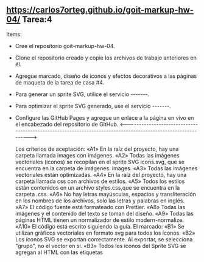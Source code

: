 ## https://carlos7orteg.github.io/goit-markup-hw-04/ Tarea:4

Items:

- Cree el repositorio goit-markup-hw-04.
- Clone el repositorio creado y copie los archivos de trabajo anteriores en él.
- Agregue marcado, diseño de iconos y efectos decorativos a las páginas de maqueta de la tarea de
  casa #4.
- Para generar un sprite SVG, utilice el servicio -------.
- Para optimizar el sprite SVG generado, use el servicio -------.
- Configure las GitHub Pages y agregue un enlace a la página en vivo en el encabezado del
  repositorio de GitHub.
  <------------------------------------------------------------------------------------------------------------->

  Los criterios de aceptación: «A1» En la raíz del proyecto, hay una carpeta llamada images con
  imágenes. «A2» Todas las imágenes vectoriales (iconos) se recopilan en el sprite SVG icons.svg,
  que se encuentra en la carpeta de imágenes. images. «A3» Todas las imágenes vectoriales están
  optimizadas. «A4» En la raíz del proyecto, hay una carpeta llamada css con archivos de estilos.
  «A5» Todos los estilos están contenidos en un archivo styles.css,que se encuentra en la carpeta
  .css. «A6» No hay letras mayúsculas, espacios y transliteración en los nombres de los archivos,
  solo las letras y palabras en inglés. «A7» El código fuente está formateado con Prettier. «A8»
  Todas las imágenes y el contenido del texto se toman del diseño. «A9» Todas las páginas HTML
  tienen un normalizador de estilo modern-normalize. «A10» El código está escrito siguiendo la guía.
  El marcado: «B1» Se utilizan gráficos vectoriales en formato svg para todos los íconos. «B2» Los
  íconos SVG se exportan correctamente. Al exportar, se selecciona "grupo", no el vector en sí. «B3»
  Todos los íconos del Sprite SVG se agregan al HTML con las etiquetas <svg> y <use> «B4» Los
  tamaños de los íconos se toman del diseño y establecen al elemento <svg> en el archivo HTML. «B5»
  En el bloque Contactos en el encabezado, se han agregado los iconos del sobre y del teléfono. «B6»
  En la sección Ventajas se han añadido íconos. «B7» En la sección Órdenes están añadidos los íconos
  de las redes sociales. «B8» Los íconos de empresa se añaden en la sección Clientes. «B9» Los
  íconos de redes sociales se agregan en el pie de página. El diseño: «C1» Se crea una imagen grande
  con un efecto de obscurecimiento (debajo del encabezado) como el fondo. Para oscurecer, se utiliza
  un fondo multicapa con un degradado. «C2» La imagen de fondo en el bloque debajo del encabezado no
  se extiende más que su tamaño original 1600рх. «C3» Hay un efecto de sombra permanente en las
  cartas de la sección Nuestro equipo. «C4» En las tarjetas de Portafolio hay un efecto de sombra al
  pasar el cursor sobre cualquier parte de la tarjeta. «C5» En el filtro (lista de botones) de la
  página Portafolio, hay un efecto de sombra al pasar el cursor sobre los botones o enfocar con el
  teclado. «C6» Al pasar el mouse o enfocar con el teclado, todos los íconos deben cambiar a un
  estado activo, es decir, cambiar de color, si se especifica en el diseño.
